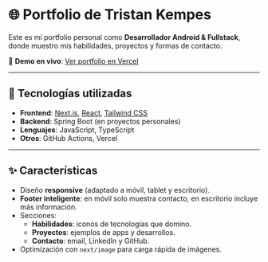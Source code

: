 # 🌐 Portfolio de Tristan Kempes

Este es mi portfolio personal como **Desarrollador Android & Fullstack**, donde muestro mis habilidades, proyectos y formas de contacto.

🔗 **Demo en vivo**: [Ver portfolio en Vercel]([portfolio-web-rho-rust.vercel.app](https://portfolio-web-rho-rust.vercel.app/))

---

## 🚀 Tecnologías utilizadas
- **Frontend**: [Next.js](https://nextjs.org/), [React](https://react.dev/), [Tailwind CSS](https://tailwindcss.com/)
- **Backend**: Spring Boot (en proyectos personales)
- **Lenguajes**: JavaScript, TypeScript
- **Otros**: GitHub Actions, Vercel

---

## ✨ Características
- Diseño **responsive** (adaptado a móvil, tablet y escritorio).
- **Footer inteligente**: en móvil solo muestra contacto, en escritorio incluye más información.
- Secciones:
  - **Habilidades**: iconos de tecnologías que domino.
  - **Proyectos**: ejemplos de apps y desarrollos.
  - **Contacto**: email, LinkedIn y GitHub.
- Optimización con `next/image` para carga rápida de imágenes.
